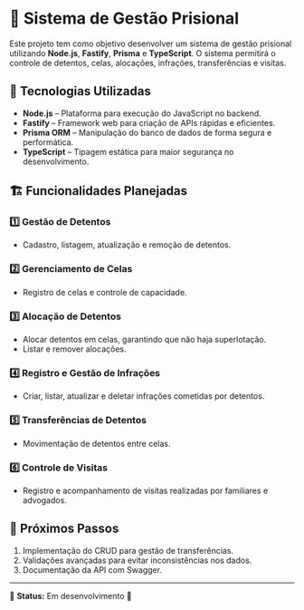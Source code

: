 # 📌 Sistema de Gestão Prisional

Este projeto tem como objetivo desenvolver um sistema de gestão prisional utilizando **Node.js**, **Fastify**, **Prisma** e **TypeScript**. O sistema permitirá o controle de detentos, celas, alocações, infrações, transferências e visitas.

## 🚀 Tecnologias Utilizadas

- **Node.js** – Plataforma para execução do JavaScript no backend.
- **Fastify** – Framework web para criação de APIs rápidas e eficientes.
- **Prisma ORM** – Manipulação do banco de dados de forma segura e performática.
- **TypeScript** – Tipagem estática para maior segurança no desenvolvimento.

## 🏗️ Funcionalidades Planejadas

### 1️⃣ Gestão de Detentos

- Cadastro, listagem, atualização e remoção de detentos.

### 2️⃣ Gerenciamento de Celas

- Registro de celas e controle de capacidade.

### 3️⃣ Alocação de Detentos

- Alocar detentos em celas, garantindo que não haja superlotação.
- Listar e remover alocações.

### 4️⃣ Registro e Gestão de Infrações

- Criar, listar, atualizar e deletar infrações cometidas por detentos.

### 5️⃣ Transferências de Detentos

- Movimentação de detentos entre celas.

### 6️⃣ Controle de Visitas

- Registro e acompanhamento de visitas realizadas por familiares e advogados.

## 🔄 Próximos Passos

1. Implementação do CRUD para gestão de transferências.
2. Validações avançadas para evitar inconsistências nos dados.
3. Documentação da API com Swagger.

---

📌 **Status:** Em desenvolvimento 🚧
